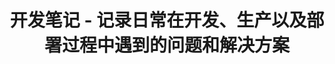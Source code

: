 ---
layout: home
title: 开发笔记 - 记录日常在开发、生产以及部署过程中遇到的问题和解决方案

hero:
  image:
    src: /image/hero.svg
    alt: logo
  name: Development
  text: 开发/生产/部署
  tagline: 记录日常开发中遇到的问题和解决方法
  actions:
    - theme: brand
      text: 开发环境
      link: /dev/php
    - theme: alt
      text: 生产环境
      link: /prod/
---
